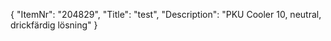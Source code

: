 {
  "ItemNr": "204829",
  "Title": "test",
  "Description": "PKU Cooler 10, neutral, drickfärdig lösning"
}